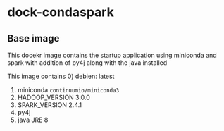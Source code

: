 # dock-condaspark

## Base image
This docekr image contains the startup application using miniconda and spark with addition of py4j along with the java installed


This image contains
0) debien: latest
1) miniconda `continuumio/miniconda3`
2) HADOOP_VERSION 3.0.0
3) SPARK_VERSION 2.4.1
4) py4j
5) java JRE 8

